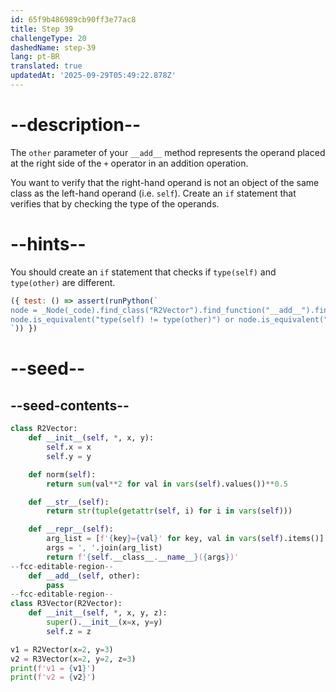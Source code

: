 ```yaml
---
id: 65f9b486989cb90ff3e77ac8
title: Step 39
challengeType: 20
dashedName: step-39
lang: pt-BR
translated: true
updatedAt: '2025-09-29T05:49:22.878Z'
---
```


# --description--

The `other` parameter of your `__add__` method represents the operand placed at the right side of the `+` operator in an addition operation.

You want to verify that the right-hand operand is not an object of the same class as the left-hand operand (i.e. `self`). Create an `if` statement that verifies that by checking the type of the operands.

# --hints--

You should create an `if` statement that checks if `type(self)` and `type(other)` are different.

```js
({ test: () => assert(runPython(`
node = _Node(_code).find_class("R2Vector").find_function("__add__").find_ifs()[0].find_conditions()[0]
node.is_equivalent("type(self) != type(other)") or node.is_equivalent("type(other) != type(self)")
`)) })
```

# --seed--

## --seed-contents--

```py
class R2Vector:
    def __init__(self, *, x, y):
        self.x = x
        self.y = y

    def norm(self):
        return sum(val**2 for val in vars(self).values())**0.5

    def __str__(self):
        return str(tuple(getattr(self, i) for i in vars(self)))

    def __repr__(self):
        arg_list = [f'{key}={val}' for key, val in vars(self).items()]
        args = ', '.join(arg_list)
        return f'{self.__class__.__name__}({args})'
--fcc-editable-region--
    def __add__(self, other):
        pass
--fcc-editable-region--
class R3Vector(R2Vector):
    def __init__(self, *, x, y, z):
        super().__init__(x=x, y=y)
        self.z = z

v1 = R2Vector(x=2, y=3)
v2 = R3Vector(x=2, y=2, z=3)
print(f'v1 = {v1}')
print(f'v2 = {v2}')
```
